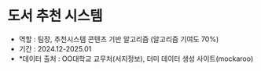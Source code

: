 # 도서 추천 시스템 
- 역할 : 팀장, 추천시스템 콘텐츠 기반 알고리즘 (알고리즘 기여도 70%) 
- 기간 : 2024.12-2025.01 
- *데이터 출처 : OO대학교 교무처(서지정보), 더미 데이터 생성 사이트(mockaroo)
